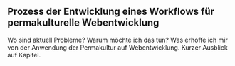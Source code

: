 ## Prozess der Entwicklung eines Workflows für permakulturelle Webentwicklung

Wo sind aktuell Probleme? Warum möchte ich das tun? Was erhoffe ich mir von der Anwendung der Permakultur auf Webentwicklung. Kurzer Ausblick auf Kapitel.
